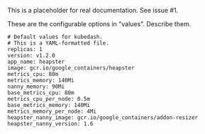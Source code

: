 This is a placeholder for real documentation. See issue #1.

These are the configurable options in "values". Describe them.
```
# Default values for kubedash.
# This is a YAML-formatted file.
replicas: 1
version: v1.2.0
app_name: heapster
image: gcr.io/google_containers/heapster
metrics_cpu: 80m
metrics_memory: 140Mi
nanny_memory: 90Mi
base_metrics_cpu: 80m
metrics_cpu_per_node: 0.5m
base_metrics_memory: 140Mi
metrics_memory_per_node: 4Mi
heapster_nanny_image: gcr.io/google_containers/addon-resizer
heapster_nanny_version: 1.6
```
